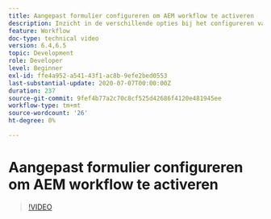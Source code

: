 ```yaml
---
title: Aangepast formulier configureren om AEM workflow te activeren
description: Inzicht in de verschillende opties bij het configureren van adaptief formulier om AEM workflow te activeren
feature: Workflow
doc-type: technical video
version: 6.4,6.5
topic: Development
role: Developer
level: Beginner
exl-id: ffe4a952-a541-43f1-ac8b-9efe2bed0553
last-substantial-update: 2020-07-07T00:00:00Z
duration: 237
source-git-commit: 9fef4b77a2c70c8cf525d42686f4120e481945ee
workflow-type: tm+mt
source-wordcount: '26'
ht-degree: 0%

---
```


# Aangepast formulier configureren om AEM workflow te activeren


>[!VIDEO](https://video.tv.adobe.com/v/28316?quality=12&learn=on)

